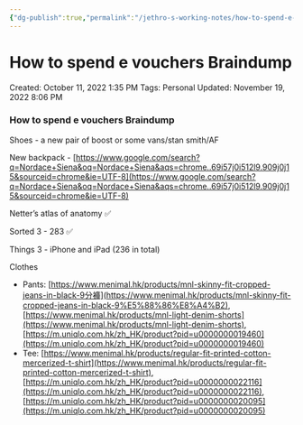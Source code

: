 ```yaml
---
{"dg-publish":true,"permalink":"/jethro-s-working-notes/how-to-spend-e-vouchers-braindump/","dgPassFrontmatter":true}
---
```



# How to spend e vouchers Braindump

Created: October 11, 2022 1:35 PM
Tags: Personal
Updated: November 19, 2022 8:06 PM

### How to spend e vouchers Braindump

Shoes - a new pair of boost or some vans/stan smith/AF

New backpack - [https://www.google.com/search?q=Nordace+Siena&oq=Nordace+Siena&aqs=chrome..69i57j0i512l9.909j0j15&sourceid=chrome&ie=UTF-8](https://www.google.com/search?q=Nordace+Siena&oq=Nordace+Siena&aqs=chrome..69i57j0i512l9.909j0j15&sourceid=chrome&ie=UTF-8)

Netter’s atlas of anatomy ✅

Sorted 3 - 283 ✅

Things 3 - iPhone and iPad (236 in total)

Clothes 

- Pants: [https://www.menimal.hk/products/mnl-skinny-fit-cropped-jeans-in-black-9分褲](https://www.menimal.hk/products/mnl-skinny-fit-cropped-jeans-in-black-9%E5%88%86%E8%A4%B2), [https://www.menimal.hk/products/mnl-light-denim-shorts](https://www.menimal.hk/products/mnl-light-denim-shorts), [https://m.uniqlo.com.hk/zh_HK/product?pid=u0000000019460](https://m.uniqlo.com.hk/zh_HK/product?pid=u0000000019460)
- Tee: [https://www.menimal.hk/products/regular-fit-printed-cotton-mercerized-t-shirt](https://www.menimal.hk/products/regular-fit-printed-cotton-mercerized-t-shirt), [https://m.uniqlo.com.hk/zh_HK/product?pid=u0000000022116](https://m.uniqlo.com.hk/zh_HK/product?pid=u0000000022116), [https://m.uniqlo.com.hk/zh_HK/product?pid=u0000000020095](https://m.uniqlo.com.hk/zh_HK/product?pid=u0000000020095)